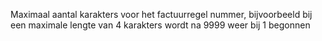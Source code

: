 Maximaal aantal karakters voor het factuurregel nummer, bijvoorbeeld bij een maximale lengte van 4 karakters wordt na 9999 weer bij 1 begonnen